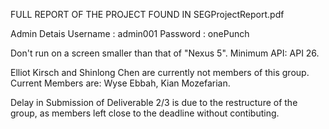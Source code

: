 FULL REPORT OF THE PROJECT FOUND IN SEGProjectReport.pdf

Admin Detais
Username : admin001
Password : onePunch

Don't run on a screen smaller than that of "Nexus 5".
Minimum API: API 26.

Elliot Kirsch and Shinlong Chen are currently not members of this group.
Current Members are: Wyse Ebbah, Kian Mozefarian.

Delay in Submission of Deliverable 2/3 is due to the restructure of the group, as members
left close to the deadline without contibuting.
